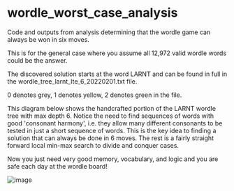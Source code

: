 # wordle_worst_case_analysis
Code and outputs from analysis determining that the wordle game can always be won in six moves.

This is for the general case where you assume all 12,972 valid wordle words could be the answer.

The discovered solution starts at the word LARNT and can be found in full in the wordle_tree_larnt_lte_6_20220201.txt file.

0 denotes grey, 1 denotes yellow, 2 denotes green in the file.

This diagram below shows the handcrafted portion of the LARNT wordle tree with max depth 6. Notice the need to find sequences of words with good 'consonant harmony', i.e. they allow many different consonants to be tested in just a short sequence of words. This is the key idea to finding a solution that can always be done in 6 moves. The rest is a fairly straight forward local min-max search to divide and conquer cases. 

Now you just need very good memory, vocabulary, and logic and you are safe each day at the wordle board!

![image](https://user-images.githubusercontent.com/63890649/151963926-df404aec-528e-4f3a-835d-dcfbb8bd2e12.png)
